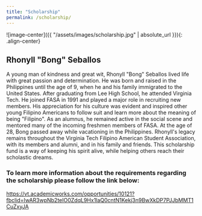 ```yaml
---
title: "Scholarship"
permalink: /scholarship/
---
```


![image-center]({{ "/assets/images/scholarship.jpg" | absolute_url }}){: .align-center}

## Rhonyll "Bong" Seballos

A young man of kindness and great wit, Rhonyll "Bong" Seballos lived life with great passion and determination. He was born and raised in the Philippines until the age of 9, when he and his family immigrated to the United States. After graduating from Lee High School, he attended Virginia Tech. He joined FASA in 1991 and played a major role in recruiting new members. His appreciation for his culture was evident and inspired other young Filipino Americans to follow suit and learn more about the meaning of being "Filipino". As an alumnus, he remained active in the social scene and mentored many of the incoming freshmen members of FASA. At the age of 28, Bong passed away while vacationing in the Philippines. Rhonyll's legacy remains throughout the Virginia Tech Filipino American Student Association, with its members and alumni, and in his family and friends. This scholarship fund is a way of keeping his spirit alive, while helping others reach their scholastic dreams.

### To learn more information about the requirements regarding the scholarship please follow the link below:
https://vt.academicworks.com/opportunities/10121?fbclid=IwAR3wpNb2teIO0ZdqL9Hx1laQ0cntN1Kekj3n9BwXkDP7PJJbMMT1CuZxyJA
